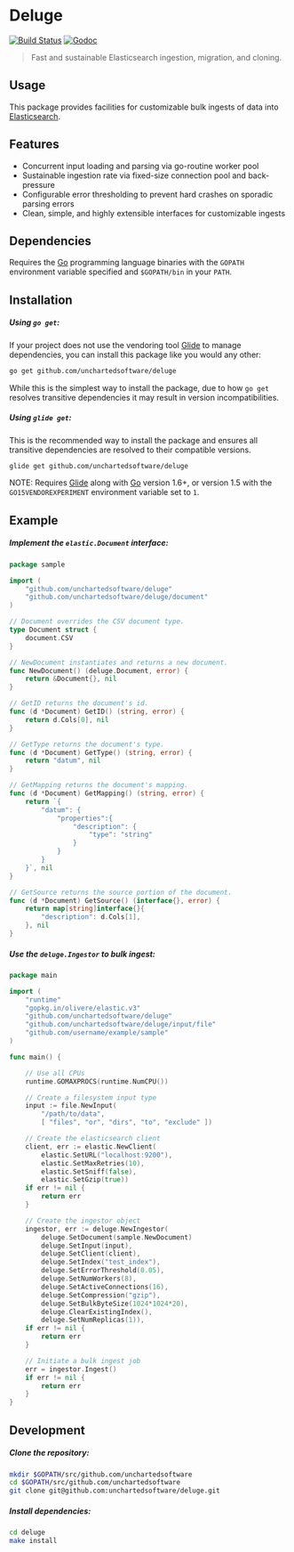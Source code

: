 # Deluge

[![Build Status](https://travis-ci.org/unchartedsoftware/deluge.svg?branch=release-branch.v3)](https://travis-ci.org/unchartedsoftware/deluge)
[![Godoc](http://img.shields.io/badge/godoc-reference-blue.svg?style=flat)](http://godoc.org/github.com/unchartedsoftware/deluge)

> Fast and sustainable Elasticsearch ingestion, migration, and cloning.

## Usage

This package provides facilities for customizable bulk ingests of data into [Elasticsearch](https://github.com/elastic/elasticsearch).

## Features

- Concurrent input loading and parsing via go-routine worker pool
- Sustainable ingestion rate via fixed-size connection pool and back-pressure
- Configurable error thresholding to prevent hard crashes on sporadic parsing errors
- Clean, simple, and highly extensible interfaces for customizable ingests

## Dependencies

Requires the [Go](https://golang.org/) programming language binaries with the `GOPATH` environment variable specified and `$GOPATH/bin` in your `PATH`.

## Installation

##### Using `go get`:

If your project does not use the vendoring tool [Glide](https://glide.sh) to manage dependencies, you can install this package like you would any other:

```bash
go get github.com/unchartedsoftware/deluge
```

While this is the simplest way to install the package, due to how `go get` resolves transitive dependencies it may result in version incompatibilities.

##### Using `glide get`:

This is the recommended way to install the package and ensures all transitive dependencies are resolved to their compatible versions.

```bash
glide get github.com/unchartedsoftware/deluge
```

NOTE: Requires [Glide](https://glide.sh) along with [Go](https://golang.org/) version 1.6+, or version 1.5 with the `GO15VENDOREXPERIMENT` environment variable set to `1`.

## Example

##### Implement the `elastic.Document` interface:

```go
package sample

import (
	"github.com/unchartedsoftware/deluge"
	"github.com/unchartedsoftware/deluge/document"
)

// Document overrides the CSV document type.
type Document struct {
	document.CSV
}

// NewDocument instantiates and returns a new document.
func NewDocument() (deluge.Document, error) {
	return &Document{}, nil
}

// GetID returns the document's id.
func (d *Document) GetID() (string, error) {
	return d.Cols[0], nil
}

// GetType returns the document's type.
func (d *Document) GetType() (string, error) {
	return "datum", nil
}

// GetMapping returns the document's mapping.
func (d *Document) GetMapping() (string, error) {
	return `{
        "datum": {
			"properties":{
	            "description": {
	                "type": "string"
	            }
			}
        }
    }`, nil
}

// GetSource returns the source portion of the document.
func (d *Document) GetSource() (interface{}, error) {
	return map[string]interface{}{
		"description": d.Cols[1],
	}, nil
}
```

##### Use the `deluge.Ingestor` to bulk ingest:

```go
package main

import (
	"runtime"
	"gopkg.in/olivere/elastic.v3"
	"github.com/unchartedsoftware/deluge"
	"github.com/unchartedsoftware/deluge/input/file"
	"github.com/username/example/sample"
)

func main() {

	// Use all CPUs
	runtime.GOMAXPROCS(runtime.NumCPU())

	// Create a filesystem input type
	input := file.NewInput(
		"/path/to/data",
		[ "files", "or", "dirs", "to", "exclude" ])

	// Create the elasticsearch client
	client, err := elastic.NewClient(
		elastic.SetURL("localhost:9200"),
		elastic.SetMaxRetries(10),
		elastic.SetSniff(false),
		elastic.SetGzip(true))
	if err != nil {
		return err
	}

	// Create the ingestor object
	ingestor, err := deluge.NewIngestor(
		deluge.SetDocument(sample.NewDocument)
		deluge.SetInput(input),
		deluge.SetClient(client),
		deluge.SetIndex("test_index"),
		deluge.SetErrorThreshold(0.05),
		deluge.SetNumWorkers(8),
		deluge.SetActiveConnections(16),
		deluge.SetCompression("gzip"),
		deluge.SetBulkByteSize(1024*1024*20),
		deluge.ClearExistingIndex(),
		deluge.SetNumReplicas(1)),
	if err != nil {
		return err
	}

	// Initiate a bulk ingest job
	err = ingestor.Ingest()
	if err != nil {
		return err
	}
}
```

## Development

##### Clone the repository:

```bash
mkdir $GOPATH/src/github.com/unchartedsoftware
cd $GOPATH/src/github.com/unchartedsoftware
git clone git@github.com:unchartedsoftware/deluge.git
```

##### Install dependencies:

```bash
cd deluge
make install
```
